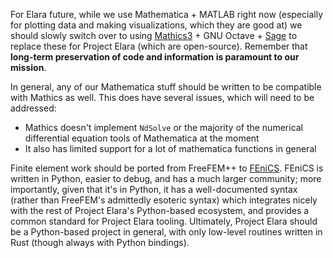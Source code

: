 For Elara future, while we use Mathematica + MATLAB right now (especially for plotting data and making visualizations, which they are good at) we should slowly switch over to using [Mathics3](https://mathics.org/) + GNU Octave + [Sage](https://www.sagemath.org/) to replace these for Project Elara (which are open-source). Remember that **long-term preservation of code and information is paramount to our mission**.

In general, any of our Mathematica stuff should be written to be compatible with Mathics as well. This does have several issues, which will need to be addressed:

- Mathics doesn't implement `NdSolve` or the majority of the numerical differential equation tools of Mathematica at the moment
- It also has limited support for a lot of mathematica functions in general

Finite element work should be ported from FreeFEM++ to [FEniCS](fenicsproject.org). FEniCS is written in Python, easier to debug, and has a much larger community; more importantly, given that it's in Python, it has a well-documented syntax (rather than FreeFEM's admittedly esoteric syntax) which integrates nicely with the rest of Project Elara's Python-based ecosystem, and provides a common standard for Project Elara tooling. Ultimately, Project Elara should be a Python-based project in general, with only low-level routines written in Rust (though always with Python bindings).